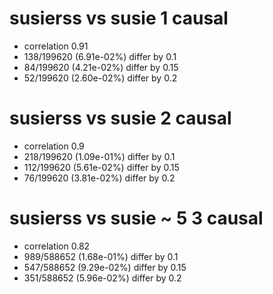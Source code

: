 # susierss vs susie  1 causal

- correlation 0.91
- 138/199620 (6.91e-02%) differ by 0.1
- 84/199620 (4.21e-02%) differ by 0.15
- 52/199620 (2.60e-02%) differ by 0.2


# susierss vs susie  2 causal

- correlation 0.9
- 218/199620 (1.09e-01%) differ by 0.1
- 112/199620 (5.61e-02%) differ by 0.15
- 76/199620 (3.81e-02%) differ by 0.2


# susierss vs susie  ~ 5 3 causal

- correlation 0.82
- 989/588652 (1.68e-01%) differ by 0.1
- 547/588652 (9.29e-02%) differ by 0.15
- 351/588652 (5.96e-02%) differ by 0.2


